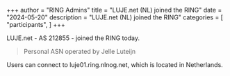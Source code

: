+++
author = "RING Admins"
title = "LUJE.net (NL) joined the RING"
date = "2024-05-20"
description = "LUJE.net (NL) joined the RING"
categories = [
    "participants",
]
+++

LUJE.net - AS 212855 - joined the RING today.

> Personal ASN operated by Jelle Luteijn

Users can connect to luje01.ring.nlnog.net, which is located in Netherlands.
